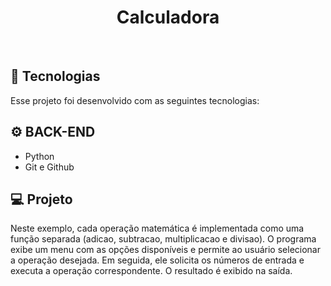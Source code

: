 

<h1 align="center">Calculadora</h1>

<br>

## 🚀 Tecnologias

Esse projeto foi desenvolvido com as seguintes tecnologias:

## ⚙ BACK-END
- Python
- Git e Github


## 💻 Projeto 

Neste exemplo, cada operação matemática é implementada como uma função separada (adicao, subtracao, multiplicacao e divisao). O programa exibe um menu com as opções disponíveis e permite ao usuário selecionar a operação desejada. Em seguida, ele solicita os números de entrada e executa a operação correspondente. O resultado é exibido na saída.
